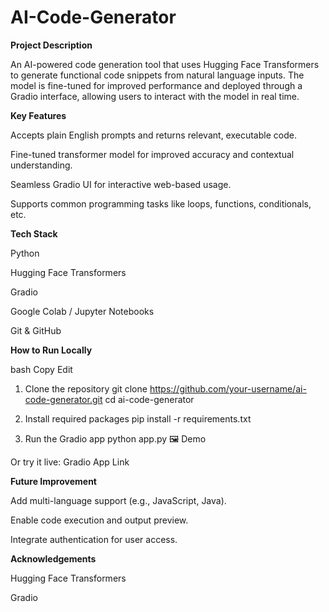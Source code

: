 # AI-Code-Generator
**Project Description**

An AI-powered code generation tool that uses Hugging Face Transformers to generate functional code snippets from natural language inputs. The model is fine-tuned for improved performance and deployed through a Gradio interface, allowing users to interact with the model in real time.

**Key Features**

Accepts plain English prompts and returns relevant, executable code.

Fine-tuned transformer model for improved accuracy and contextual understanding.

Seamless Gradio UI for interactive web-based usage.

Supports common programming tasks like loops, functions, conditionals, etc.

**Tech Stack**

Python

Hugging Face Transformers

Gradio

Google Colab / Jupyter Notebooks

Git & GitHub

**How to Run Locally**

bash
Copy
Edit
1. Clone the repository
git clone https://github.com/your-username/ai-code-generator.git
cd ai-code-generator

2. Install required packages
pip install -r requirements.txt

3. Run the Gradio app
python app.py
🖼️ Demo

Or try it live: Gradio App Link


**Future Improvement**

Add multi-language support (e.g., JavaScript, Java).

Enable code execution and output preview.

Integrate authentication for user access.

**Acknowledgements**

Hugging Face Transformers

Gradio

